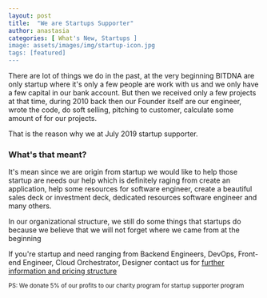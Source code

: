 ```yaml
---
layout: post
title:  "We are Startups Supporter"
author: anastasia
categories: [ What's New, Startups ]
image: assets/images/img/startup-icon.jpg
tags: [featured]
---
```

There are lot of things we do in the past, at the very beginning BITDNA are only startup where it's only a few people are work with us and we only have a few capital in our bank account. But then we received only a few projects at that time, during 2010 back then our Founder itself are our engineer, wrote the code, do soft selling, pitching to customer, calculate some amount of for our projects.

That is the reason why we at July 2019 startup supporter.

<h3>What's that meant?</h3>

It's mean since we are origin from startup we would like to help those startup are needs our help which is definitely raging from create an application, help some resources for software engineer, create a beautiful sales deck or investment deck, dedicated resources software engineer and many others.

In our organizational structure, we still do some things that startups do because we believe that we will not forget where we came from at the beginning

If you're startup and need ranging from Backend Engineers, DevOps, Front-end Engineer, Cloud Orchestrator, Designer contact us for <a href="https://blog.bitdna.io/contact.html">further information and pricing structure</a>

<small>PS: We donate 5% of our profits to our charity program for startup supporter program</small>
